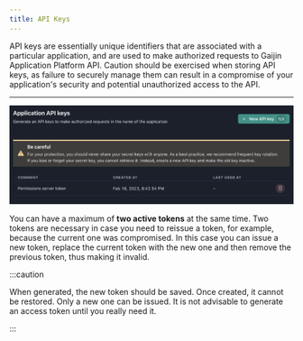 ```yaml
---
title: API Keys
---
```


API keys are essentially unique identifiers that are associated with a particular application, and are used to make authorized requests to Gaijin Application Platform API. Caution should be exercised when storing API keys, as failure to securely manage them can result in a compromise of your application's security and potential unauthorized access to the API.

---

![Application API keys](./assets/app-api-keys.png)

You can have a maximum of **two active tokens** at the same time. Two tokens are necessary in case you need to reissue a token, for example, because the current one was compromised. In this case you can issue a new token, replace the current token with the new one and then remove the previous token, thus making it invalid.

:::caution

When generated, the new token should be saved. Once created, it cannot be restored. Only a new one can be issued. It is not advisable to generate an access token until you really need it.

:::
